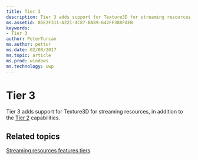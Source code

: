```yaml
---
title: Tier 3
description: Tier 3 adds support for Texture3D for streaming resources, in addition to the Tier 2 capabilities.
ms.assetid: 86E2F311-A221-4C87-BA89-642FF388FAEB
keywords:
- Tier 3
author: PeterTurcan
ms.author: pettur
ms.date: 02/08/2017
ms.topic: article
ms.prod: windows
ms.technology: uwp
---
```


# Tier 3


Tier 3 adds support for Texture3D for streaming resources, in addition to the [Tier 2](tier-2.md) capabilities.

## <span id="related-topics"></span>Related topics


[Streaming resources features tiers](streaming-resources-features-tiers.md)

 

 




